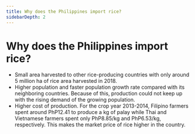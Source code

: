 ```yaml
---
title: Why does the Philippines import rice?
sidebarDepth: 2
---
```


# Why does the Philippines import rice?


 - Small area harvested to other rice-producing countries with only around 5 million ha of rice area harvested in 2018.
 - Higher population and faster population growth rate compared with its neighboring countries.  Because of this, production could not keep up with the rising demand of the growing population.
 - Higher cost of production. For the crop year 2013-2014, Filipino farmers spent around PhP12.41 to produce a kg of palay while Thai and Vietnamese farmers spent only PhP8.85/kg and PhP6.53/kg, respectively. This makes the market price of rice higher in the country.
